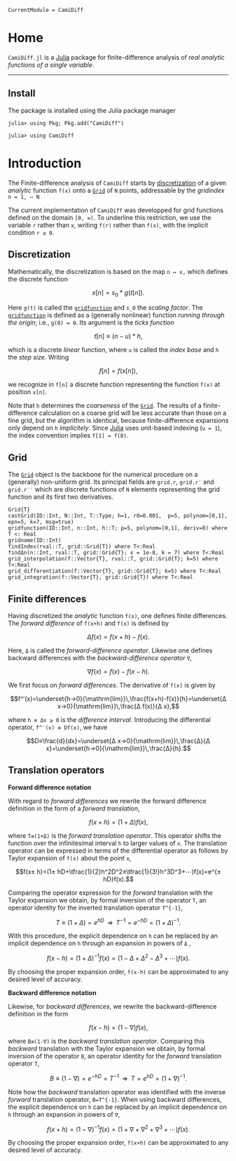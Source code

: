 ```@meta
CurrentModule = CamiDiff
```

# Home

`CamiDiff.jl` is a [Julia](http://julialang.org) package for finite-difference analysis of *real analytic functions of a single variable*. 

---

## Install

The package is installed using the Julia package manager

```
julia> using Pkg; Pkg.add("CamiDiff")

julia> using CamiDiff
```

# Introduction

The Finite-difference analysis of `CamiDiff` starts by  [discretization](@ref) of a given *analytic* 
function ``f(x)`` onto a [`Grid`](@ref) of ``N`` points, addressable by the *gridindex* ``n = 1, ⋯ N`` 

The current implementation of `CamiDiff` was developped for grid functions defined on the domain ``[0, ∞)``. 
To underline this restriction, we use the variable ``r`` rather than ``x``, writing ``f(r)`` rather than ``f(x)``, 
with the implicit condition ``r ≥ 0``.

## Discretization

Mathematically, the discretization is based on the map ``n ↦ x,`` which defines the discrete function

```math
x[n] = s_0 * g(t[n]).
```

Here ``g(t)`` is called the [`gridfunction`](@ref) and ``s_0`` the *scaling factor*. The [`gridfunction`](@ref) 
is defined as a (generally nonlinear) function *running through the origin*; i.e., ``g(0) = 0``. Its argument is 
the *ticks function*

```math
t[n] ≡ (n−u) * h,
```

which is a discrete *linear* function, where ``u`` is called the *index base* and ``h`` the *step size*. Writing

```math
f[n] = f(x[n]),
```

we recognize in ``f[n]`` a discrete function representing the function ``f(x)`` at position ``x[n]``. 

Note that ``h`` determines the *coarseness* of the [`Grid`](@ref). The results of a finite-difference calculation 
on a coarse grid will be less accurate than those on a fine grid, but the algorithm is identical, because 
finite-difference expansions only depend on ``h`` *implicitely*. Since [Julia](http://julialang.org) uses 
unit-based indexing (``u = 1``), the index convention implies ``f[1] = f(0)``.  



## Grid

The [`Grid`](@ref) object is the backbone for the numerical procedure on a (generally) non-uniform
grid. Its principal fields are `grid.r`, `grid.r′` and `grid.r′′` which are discrete
functions of `N` elements representing the grid function and its first two derivatives.

```@docs
Grid{T}
castGrid(ID::Int, N::Int, T::Type; h=1, r0=0.001,  p=5, polynom=[0,1], epn=5, k=7, msg=true)
gridfunction(ID::Int, n::Int, h::T; p=5, polynom=[0,1], deriv=0) where T <: Real
gridname(ID::Int)
findIndex(rval::T, grid::Grid{T}) where T<:Real
findΔn(n::Int, rval::T, grid::Grid{T}; ϵ = 1e-8, k = 7) where T<:Real
grid_interpolation(f::Vector{T}, rval::T, grid::Grid{T}; k=5) where T<:Real
grid_differentiation(f::Vector{T}, grid::Grid{T}; k=5) where T<:Real
grid_integration(f::Vector{T}, grid::Grid{T}) where T<:Real
```

## Finite differences

Having discretized the *analytic* function ``f(x)``, one defines finite differences. 
The *forward difference* of ``f(x+h)`` and ``f(x)`` is defined by 

```math
Δ f(x)=f(x+h)-f(x).
```

Here, ``Δ`` is called the *forward-difference operator*. Likewise one defines backward differences 
with the *backward-difference operator* ``∇``, 

```math
∇ f(x)=f(x)-f(x-h).
```

We first focus on *forward differences*. The derivative of ``f(x)`` is given by 

```math
f^′(x)=\underset{h→0}{\mathrm{lim}}\,\frac{f(x+h)-f(x)}{h}=\underset{Δ x→0}{\mathrm{lim}}\,\frac{Δ f(x)}{Δ x},
```

where ``h ≡ Δx ≥ 0`` is the *difference interval*. Introducing the differential operator, ``f^′(x) ≡ Df(x)``, we have 

```math
D≡\frac{d}{dx}=\underset{Δ x→0}{\mathrm{lim}}\,\frac{Δ}{Δ x}=\underset{h→0}{\mathrm{lim}}\,\frac{Δ}{h}.
```

## Translation operators 

**Forward difference notation**

With regard to *forward differences* we rewrite the forward difference definition in the form of a *forward translation*,
```math
f(x+h)=(1+Δ)f(x),
```
where ``T≡(1+Δ)`` is the *forward translation operator*. This operator shifts the function over the infinitesimal interval ``h`` to larger values of ``x``. The translation operator can be expressed in terms of the differential operator as follows by Taylor expansion of ``f(x)`` about the point ``x``, 
```math
f(x± h)=(1± hD+\tfrac{1}{2}h^2D^2±\tfrac{1}{3!}h^3D^3+⋯)f(x)=e^{± hD}f(x).
```
Comparing the operator expression for the *forward* translation with the Taylor expansion we obtain, by formal inversion of the operator ``T``, an operator identity for the inverted translation operator ``T^{-1}``,    
```math
T≡(1+Δ)=e^{hD}\,\,\,⇒\,\,\,T^{-1}=e^{-hD}=(1+Δ)^{-1}.
```
With this procedure, the explicit dependence on ``h`` can be replaced by an implicit dependence on ``h`` through an expansion in powers of ``Δ`` ,
```math
f(x-h)=(1+Δ)^{-1}f(x)=(1-Δ+Δ^{2}-Δ^3+⋯)f(x).
```
By choosing the proper expansion order, ``f(x-h)`` can be approximated to any desired level of accuracy.

**Backward difference notation**

Likewise, for *backward differences*, we rewrite the backward-difference definition in the form 
```math
f(x-h)=(1-∇)f(x),
```
where ``B≡(1-∇)`` is the *backward translation operator*. Comparing this *backward* translation with the Taylor expansion we obtain, by formal inversion of the operator ``B``, an operator identity for the *forward* translation operator ``T``, 
```math
B≡(1-∇)=e^{-hD}=T^{-1}\,\,\,⇒\,\,\,T=e^{hD}=(1+∇)^{-1}.
```
Note how the *backward* translation operator was identified with the inverse *forward* translation operator, ``B=T^{-1}``. When using backward differences, the explicit dependence on ``h`` can be replaced by an implicit dependence on ``h`` through an expansion in powers of ``∇``, 
```math
f(x+h)=(1-∇)^{-1}f(x)=(1+∇+∇^{2}+∇^3+⋯)f(x).
```
By choosing the proper expansion order, ``f(x+h)`` can be approximated to any desired level of accuracy. 